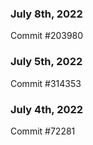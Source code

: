 ### July 8th, 2022

Commit #203980

### July 5th, 2022

Commit #314353


### July 4th, 2022

Commit #72281
